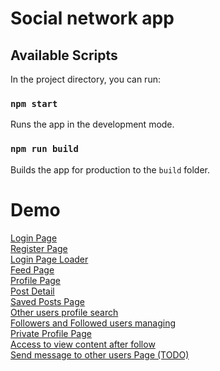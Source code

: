 # Social network app

## Available Scripts

In
the
project
directory,
you
can
run:

### `npm start`

Runs
the
app
in
the
development
mode.

### `npm run build`

Builds
the
app
for
production
to
the `build`
folder.

# Demo

[Login Page](./images/login_page.png) <br />
[Register Page](./images/register_page.png) <br />
[Login Page Loader](./images/login_loader.png) <br />
[Feed Page](./images/feed_page.png) <br />
[Profile Page](./images/profile_page.png) <br />
[Post Detail](./images/post_detail.png) <br />
[Saved Posts Page](./images/saved_posts_page.png) <br />
[Other users profile search](./images/profile_search.png) <br />
[Followers and Followed users managing](./images/followers_manage_access.png) <br />
[Private Profile Page](./images/private_profile_page.png) <br />
[Access to view content after follow](./images/access_to_content_after_follow.png) <br />
[Send message to other users Page (TODO)](./images/message_to_others(todo).png) <br />
